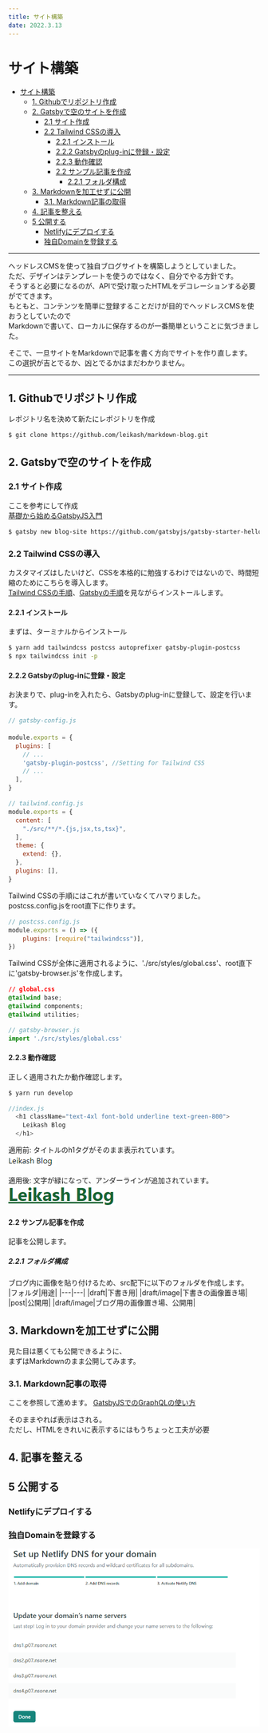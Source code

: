 ```yaml
---
title: サイト構築
date: 2022.3.13
---
```


# サイト構築

- [サイト構築](#サイト構築)
  - [1. Githubでリポジトリ作成](#1-githubでリポジトリ作成)
  - [2. Gatsbyで空のサイトを作成](#2-gatsbyで空のサイトを作成)
    - [2.1 サイト作成](#21-サイト作成)
    - [2.2 Tailwind CSSの導入](#22-tailwind-cssの導入)
      - [2.2.1 インストール](#221-インストール)
      - [2.2.2 Gatsbyのplug-inに登録・設定](#222-gatsbyのplug-inに登録設定)
      - [2.2.3 動作確認](#223-動作確認)
      - [2.2 サンプル記事を作成](#22-サンプル記事を作成)
        - [2.2.1 フォルダ構成](#221-フォルダ構成)
  - [3. Markdownを加工せずに公開](#3-markdownを加工せずに公開)
    - [3.1. Markdown記事の取得](#31-markdown記事の取得)
  - [4. 記事を整える](#4-記事を整える)
  - [5 公開する](#5-公開する)
    - [Netlifyにデプロイする](#netlifyにデプロイする)
    - [独自Domainを登録する](#独自domainを登録する)

---

ヘッドレスCMSを使って独自ブログサイトを構築しようとしていました。  
ただ、デザインはテンプレートを使うのではなく、自分でやる方針です。  
そうすると必要になるのが、APIで受け取ったHTMLをデコレーションする必要がでてきます。  
もともと、コンテンツを簡単に登録することだけが目的でヘッドレスCMSを使おうとしていたので  
Markdownで書いて、ローカルに保存するのが一番簡単ということに気づきました。

そこで、一旦サイトをMarkdownで記事を書く方向でサイトを作り直します。
この選択が吉とでるか、凶とでるかはまだわかりません。

---

## 1. Githubでリポジトリ作成
レポジトリ名を決めて新たにレポジトリを作成  
```bash
$ git clone https://github.com/leikash/markdown-blog.git
```

## 2. Gatsbyで空のサイトを作成

### 2.1 サイト作成
ここを参考にして作成  
[基礎から始めるGatsbyJS入門](https://reffect.co.jp/react/gatsby-basic-tutorial-for-beginners)

```bash
$ gatsby new blog-site https://github.com/gatsbyjs/gatsby-starter-hello-world
```

### 2.2 Tailwind CSSの導入  
カスタマイズはしたいけど、CSSを本格的に勉強するわけではないので、時間短縮のためにこちらを導入します。  
[Tailwind CSSの手順](https://tailwindcss.com/docs/guides/gatsby)、[Gatsbyの手順](https://www.gatsbyjs.com/docs/how-to/styling/tailwind-css/)を見ながらインストールします。

#### 2.2.1 インストール
まずは、ターミナルからインストール
```bash
$ yarn add tailwindcss postcss autoprefixer gatsby-plugin-postcss
$ npx tailwindcss init -p
```
#### 2.2.2 Gatsbyのplug-inに登録・設定
お決まりで、plug-inを入れたら、Gatsbyのplug-inに登録して、設定を行います。  
```javascript
// gatsby-config.js

module.exports = {
  plugins: [
    // ...
    'gatsby-plugin-postcss', //Setting for Tailwind CSS
    // ...
  ],
}
```
```javascript
// tailwind.config.js
module.exports = {
  content: [
    "./src/**/*.{js,jsx,ts,tsx}",
  ],
  theme: {
    extend: {},
  },
  plugins: [],
}
```
Tailwind CSSの手順にはこれが書いていなくてハマりました。  
postcss.config.jsをroot直下に作ります。
```javascript
// postcss.config.js
module.exports = () => ({
    plugins: [require("tailwindcss")],
})
```

Tailwind CSSが全体に適用されるように、'./src/styles/global.css'、root直下に'gatsby-browser.js'を作成します。  
```css
// global.css
@tailwind base;
@tailwind components;
@tailwind utilities;
```
```javascript
// gatsby-browser.js
import './src/styles/global.css'
```

#### 2.2.3 動作確認
正しく適用されたか動作確認します。  
```bash
$ yarn run develop
```
```javascript
//index.js
  <h1 className="text-4xl font-bold underline text-green-800">
    Leikash Blog
  </h1>
```


適用前: タイトルのh1タグがそのまま表示れています。  
![picture 3](images/blog_changeDirection/1647171529390.png)  

適用後: 文字が緑になって、アンダーラインが追加されています。  
![picture 4](images/blog_changeDirection/1647171608385.png)  

#### 2.2 サンプル記事を作成
記事を公開します。

##### 2.2.1 フォルダ構成
ブログ内に画像を貼り付けるため、src配下に以下のフォルダを作成します。  
|フォルダ|用途|
|---|---|
|draft|下書き用|
|draft/image|下書きの画像置き場|
|post|公開用|
|draft/image|ブログ用の画像置き場、公開用|

## 3. Markdownを加工せずに公開
見た目は悪くても公開できるように、  
まずはMarkdownのまま公開してみます。

### 3.1. Markdown記事の取得
ここを参照して進めます。
[GatsbyJSでのGraphQLの使い方](https://reffect.co.jp/react/gatsby-basic-tutorial-for-beginners-2)

そのままやれば表示はされる。  
ただし、HTMLをきれいに表示するにはもうちょっと工夫が必要



## 4. 記事を整える

## 5 公開する

### Netlifyにデプロイする

### 独自Domainを登録する
![picture 1](images/blog_changeDirection/1647212738241.png)  
